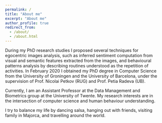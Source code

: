 ```yaml
---
permalink: /
title: "About me"
excerpt: "About me"
author_profile: true
redirect_from: 
  - /about/
  - /about.html
---
```


During my PhD research studies I proposed several techniques for egocentric images analysis, such as inferred sentiment computation from visual and semantic features extracted from the images, and behavioural patterns analysis by describing routines understood as the repetition of activities. In February 2020 I obtained my PhD degree in Computer Science from the University of Groningen and the University of Barcelona, under the supervision of Prof. Nicolai Petkov (RUG) and Prof. Petia Radeva (UB).

Currently, I am an Assistant Professor at the Data Management and Biometrics group at the University of Twente. My research interests are in the intersection of computer science and human behaviour understanding.

I try to balance my life by dancing salsa, hanging out with friends, visiting family in Majorca, and travelling around the world.





